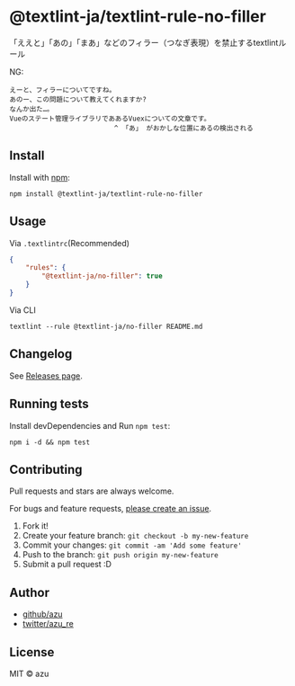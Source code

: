 # @textlint-ja/textlint-rule-no-filler

「ええと」「あの」「まあ」などのフィラー（つなぎ表現）を禁止するtextlintルール

NG:

```
えーと、フィラーについてですね。
あのー、この問題について教えてくれますか?
なんか出た…。
Vueのステート管理ライブラリでああるVuexについての文章です。
                          ^ 「あ」 がおかしな位置にあるの検出される
```

## Install

Install with [npm](https://www.npmjs.com/):

    npm install @textlint-ja/textlint-rule-no-filler

## Usage

Via `.textlintrc`(Recommended)

```json
{
    "rules": {
        "@textlint-ja/no-filler": true
    }
}
```

Via CLI

```
textlint --rule @textlint-ja/no-filler README.md
```


## Changelog

See [Releases page](https://github.com/textlint-ja/textlint-rule-no-filler/releases).

## Running tests

Install devDependencies and Run `npm test`:

    npm i -d && npm test

## Contributing

Pull requests and stars are always welcome.

For bugs and feature requests, [please create an issue](https://github.com/textlint-ja/textlint-rule-no-filler/issues).

1. Fork it!
2. Create your feature branch: `git checkout -b my-new-feature`
3. Commit your changes: `git commit -am 'Add some feature'`
4. Push to the branch: `git push origin my-new-feature`
5. Submit a pull request :D

## Author

- [github/azu](https://github.com/azu)
- [twitter/azu_re](https://twitter.com/azu_re)

## License

MIT © azu
